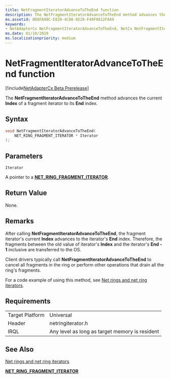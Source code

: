 ```yaml
---
title: NetFragmentIteratorAdvanceToTheEnd function
description: The NetFragmentIteratorAdvanceToTheEnd method advances the current Index of a fragment iterator to its End index.
ms.assetid: 0D0FA90C-E820-4C0A-9228-F49F9812FA49
keywords:
- NetAdapterCx NetFragmentIteratorAdvanceToTheEnd, NetCx NetFragmentIteratorAdvanceToTheEnd
ms.date: 01/10/2019
ms.localizationpriority: medium
---
```


# NetFragmentIteratorAdvanceToTheEnd function

[!include[NetAdapterCx Beta Prerelease](../netcx-beta-prerelease.md)]

The **NetFragmentIteratorAdvanceToTheEnd** method advances the current **Index** of a fragment iterator to its **End** index.

## Syntax

```cpp
void NetFragmentIteratorAdvanceToTheEnd(
    NET_RING_FRAGMENT_ITERATOR * Iterator
);
```

## Parameters

`Iterator`

A pointer to a [**NET_RING_FRAGMENT_ITERATOR**](net-ring-fragment-iterator.md).

## Return Value

None.

## Remarks

After calling **NetFragmentIteratorAdvanceToTheEnd**, the fragment iterator's current **Index** advances to the iterator's **End** index. Therefore, the fragments between the old value of iterator's **Index** and the iterator's **End - 1** inclusive are transferred to the OS.

Client drivers typically call **NetFragmentIteratorAdvanceToTheEnd** to cancel all fragments in the ring or perform other operations that drain all the ring's fragments.

For a code example of using this method, see [Net rings and net ring iterators](net-rings-and-net-ring-iterators.md).

## Requirements

|  |  |
| --- | --- |
| Target Platform | Universal |
| Header | netringiterator.h |
| IRQL | Any level as long as target memory is resident |

## See Also

[Net rings and net ring iterators](net-rings-and-net-ring-iterators.md)

[**NET_RING_FRAGMENT_ITERATOR**](net-ring-fragment-iterator.md)